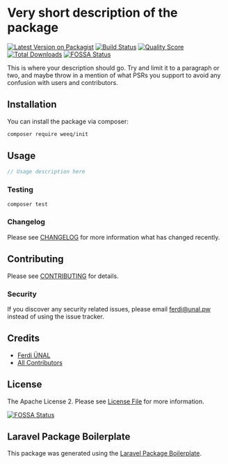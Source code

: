# Very short description of the package

[![Latest Version on Packagist](https://img.shields.io/packagist/v/weeq/init.svg?style=flat-square)](https://packagist.org/packages/weeq/init)
[![Build Status](https://img.shields.io/travis/weeq/init/master.svg?style=flat-square)](https://travis-ci.org/weeq/init)
[![Quality Score](https://img.shields.io/scrutinizer/g/weeq/init.svg?style=flat-square)](https://scrutinizer-ci.com/g/weeq/init)
[![Total Downloads](https://img.shields.io/packagist/dt/weeq/init.svg?style=flat-square)](https://packagist.org/packages/weeq/init)
[![FOSSA Status](https://app.fossa.io/api/projects/git%2Bgithub.com%2Fweeq%2Finit.svg?type=shield)](https://app.fossa.io/projects/git%2Bgithub.com%2Fweeq%2Finit?ref=badge_shield)

This is where your description should go. Try and limit it to a paragraph or two, and maybe throw in a mention of what PSRs you support to avoid any confusion with users and contributors.

## Installation

You can install the package via composer:

```bash
composer require weeq/init
```

## Usage

``` php
// Usage description here
```

### Testing

``` bash
composer test
```

### Changelog

Please see [CHANGELOG](CHANGELOG.md) for more information what has changed recently.

## Contributing

Please see [CONTRIBUTING](CONTRIBUTING.md) for details.

### Security

If you discover any security related issues, please email ferdi@unal.pw instead of using the issue tracker.

## Credits

- [Ferdi ÜNAL](https://github.com/weeq)
- [All Contributors](../../contributors)

## License

The Apache License 2. Please see [License File](LICENSE.md) for more information.


[![FOSSA Status](https://app.fossa.io/api/projects/git%2Bgithub.com%2Fweeq%2Finit.svg?type=large)](https://app.fossa.io/projects/git%2Bgithub.com%2Fweeq%2Finit?ref=badge_large)

## Laravel Package Boilerplate

This package was generated using the [Laravel Package Boilerplate](https://laravelpackageboilerplate.com).